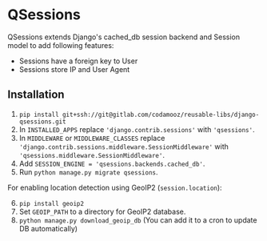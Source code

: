 QSessions
=========

QSessions extends Django's cached_db session backend and Session model to add following features:

- Sessions have a foreign key to User
- Sessions store IP and User Agent

## Installation

1. `pip install git+ssh://git@gitlab.com/codamooz/reusable-libs/django-qsessions.git`
2. In `INSTALLED_APPS` replace `'django.contrib.sessions'` with `'qsessions'`.
3. In `MIDDLEWARE` or `MIDDLEWARE_CLASSES` replace `'django.contrib.sessions.middleware.SessionMiddleware'` with `'qsessions.middleware.SessionMiddleware'`.
4. Add `SESSION_ENGINE = 'qsessions.backends.cached_db'`.
5. Run `python manage.py migrate qsessions`.

For enabling location detection using GeoIP2 (`session.location`):

6. `pip install geoip2`
7. Set `GEOIP_PATH` to a directory for GeoIP2 database.
8. `python manage.py download_geoip_db` (You can add it to a cron to update DB automatically)